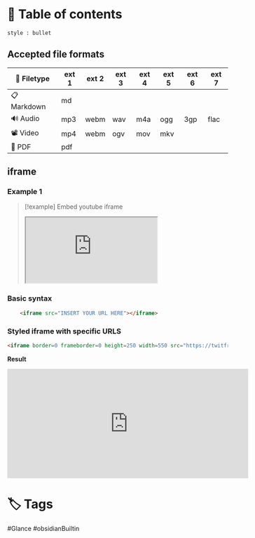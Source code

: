 # 📰 Table of contents
```toc
style : bullet
```

## Accepted file formats
| 📁 Filetype    | ext 1 | ext 2 | ext 3 | ext 4 | ext 5 | ext 6 | ext 7 |
| ----------- | ----- | ----- | ----- | ----- | ----- | ----- | ----- |
| 📋 Markdown | md    |       |       |       |       |       |       |
| 🔊 Audio    | mp3   | webm  | wav   | m4a   | ogg   | 3gp   | flac  |
| 📽️ Video    | mp4   | webm  | ogv   | mov   | mkv   |       |       |
| 💼 PDF      | pdf      |       |       |       |       |       |       |

## iframe
### Example 1
> [!example] Embed youtube iframe
> <iframe src="https://www.youtube.com/embed/NnTvZWp5Q7o"></iframe>

### Basic syntax
```HTML
	<iframe src="INSERT YOUR URL HERE"></iframe>
```

### Styled iframe with specific URLS
```HTML
<iframe border=0 frameborder=0 height=250 width=550 src="https://twitframe.com/show?url=https%3A%2F%2Ftwitter.com%2Fjack%2Fstatus%2F20"> </iframe>
```

__Result__
<iframe border=0 frameborder=0 height=250 width=550 src="https://twitframe.com/show?url=https%3A%2F%2Ftwitter.com%2Fjack%2Fstatus%2F20"> </iframe>

# 🏷️ Tags
#Glance #obsidianBuiltin 